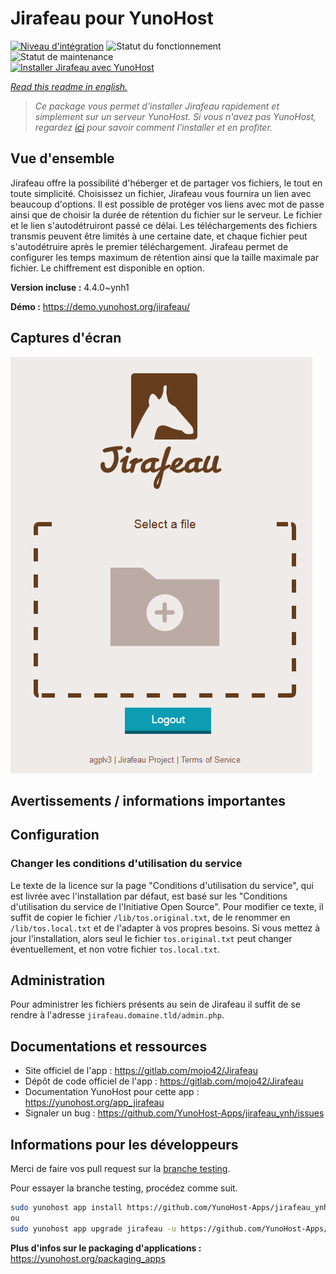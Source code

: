 <!--
N.B.: This README was automatically generated by https://github.com/YunoHost/apps/tree/master/tools/README-generator
It shall NOT be edited by hand.
-->

# Jirafeau pour YunoHost

[![Niveau d'intégration](https://dash.yunohost.org/integration/jirafeau.svg)](https://dash.yunohost.org/appci/app/jirafeau) ![Statut du fonctionnement](https://ci-apps.yunohost.org/ci/badges/jirafeau.status.svg) ![Statut de maintenance](https://ci-apps.yunohost.org/ci/badges/jirafeau.maintain.svg)  
[![Installer Jirafeau avec YunoHost](https://install-app.yunohost.org/install-with-yunohost.svg)](https://install-app.yunohost.org/?app=jirafeau)

*[Read this readme in english.](./README.md)*

> *Ce package vous permet d'installer Jirafeau rapidement et simplement sur un serveur YunoHost.
Si vous n'avez pas YunoHost, regardez [ici](https://yunohost.org/#/install) pour savoir comment l'installer et en profiter.*

## Vue d'ensemble

Jirafeau offre la possibilité d'héberger et de partager vos fichiers, le tout en toute simplicité. Choisissez un fichier, Jirafeau vous fournira un lien avec beaucoup d'options. Il est possible de protéger vos liens avec mot de passe ainsi que de choisir la durée de rétention du fichier sur le serveur. Le fichier et le lien s'autodétruiront passé ce délai. Les téléchargements des fichiers transmis peuvent être limités à une certaine date, et chaque fichier peut s'autodétruire après le premier téléchargement. Jirafeau permet de configurer les temps maximum de rétention ainsi que la taille maximale par fichier. Le chiffrement est disponible en option.


**Version incluse :** 4.4.0~ynh1

**Démo :** https://demo.yunohost.org/jirafeau/

## Captures d'écran

![Capture d'écran de Jirafeau](./doc/screenshots/TPjh48P.png)

## Avertissements / informations importantes

## Configuration

### Changer les conditions d'utilisation du service

Le texte de la licence sur la page "Conditions d'utilisation du service", qui est livrée avec l'installation par défaut, est basé sur les "Conditions d'utilisation du service de l'Initiative Open Source". Pour modifier ce texte, il suffit de copier le fichier `/lib/tos.original.txt`, de le renommer en `/lib/tos.local.txt` et de l'adapter à vos propres besoins. Si vous mettez à jour l'installation, alors seul le fichier `tos.original.txt` peut changer éventuellement, et non votre fichier `tos.local.txt`.

## Administration

Pour administrer les fichiers présents au sein de Jirafeau il suffit de se rendre à l'adresse `jirafeau.domaine.tld/admin.php`.
## Documentations et ressources

* Site officiel de l'app : <https://gitlab.com/mojo42/Jirafeau>
* Dépôt de code officiel de l'app : <https://gitlab.com/mojo42/Jirafeau>
* Documentation YunoHost pour cette app : <https://yunohost.org/app_jirafeau>
* Signaler un bug : <https://github.com/YunoHost-Apps/jirafeau_ynh/issues>

## Informations pour les développeurs

Merci de faire vos pull request sur la [branche testing](https://github.com/YunoHost-Apps/jirafeau_ynh/tree/testing).

Pour essayer la branche testing, procédez comme suit.

``` bash
sudo yunohost app install https://github.com/YunoHost-Apps/jirafeau_ynh/tree/testing --debug
ou
sudo yunohost app upgrade jirafeau -u https://github.com/YunoHost-Apps/jirafeau_ynh/tree/testing --debug
```

**Plus d'infos sur le packaging d'applications :** <https://yunohost.org/packaging_apps>
